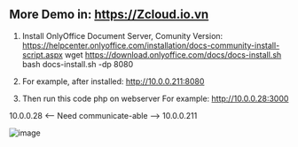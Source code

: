 More Demo in: https://Zcloud.io.vn
--------------------------------------------

1. Install OnlyOffice Document Server, Comunity Version:
https://helpcenter.onlyoffice.com/installation/docs-community-install-script.aspx
wget https://download.onlyoffice.com/docs/docs-install.sh
bash docs-install.sh -dp 8080

2. For example, after installed:
http://10.0.0.211:8080

3. Then run this code php on webserver
For example:
http://10.0.0.28:3000

10.0.0.28 <-- Need communicate-able --> 10.0.0.211

![image](https://github.com/user-attachments/assets/c726c34c-5040-439d-9c46-971d3f65345c)


